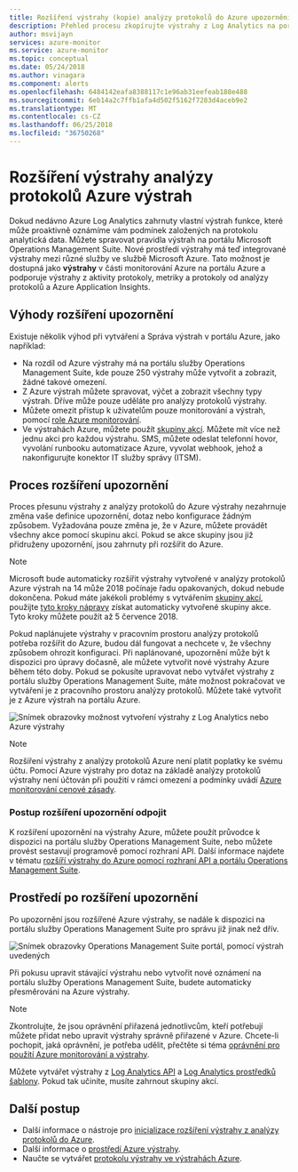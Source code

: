 ```yaml
---
title: Rozšíření výstrahy (kopie) analýzy protokolů do Azure upozornění – přehled
description: Přehled procesu zkopírujte výstrahy z Log Analytics na portálu OMS do Azure výstrahy s podrobnosti adresování běžné otázky zákazníků.
author: msvijayn
services: azure-monitor
ms.service: azure-monitor
ms.topic: conceptual
ms.date: 05/24/2018
ms.author: vinagara
ms.component: alerts
ms.openlocfilehash: 6484142eafa8388117c1e96ab31eefeab188e488
ms.sourcegitcommit: 6eb14a2c7ffb1afa4d502f5162f7283d4aceb9e2
ms.translationtype: MT
ms.contentlocale: cs-CZ
ms.lasthandoff: 06/25/2018
ms.locfileid: "36750268"
---
```

# <a name="extend-log-analytics-alerts-to-azure-alerts"></a>Rozšíření výstrahy analýzy protokolů Azure výstrah
Dokud nedávno Azure Log Analytics zahrnuty vlastní výstrah funkce, které může proaktivně oznámíme vám podmínek založených na protokolu analytická data. Můžete spravovat pravidla výstrah na portálu Microsoft Operations Management Suite. Nové prostředí výstrahy má teď integrované výstrahy mezi různé služby ve službě Microsoft Azure. Tato možnost je dostupná jako **výstrahy** v části monitorování Azure na portálu Azure a podporuje výstrahy z aktivity protokoly, metriky a protokoly od analýzy protokolů a Azure Application Insights. 

## <a name="benefits-of-extending-your-alerts"></a>Výhody rozšíření upozornění
Existuje několik výhod při vytváření a Správa výstrah v portálu Azure, jako například:

- Na rozdíl od Azure výstrahy má na portálu služby Operations Management Suite, kde pouze 250 výstrahy může vytvořit a zobrazit, žádné takové omezení.
- Z Azure výstrah můžete spravovat, výčet a zobrazit všechny typy výstrah. Dříve může pouze uděláte pro analýzy protokolů výstrahy.
- Můžete omezit přístup k uživatelům pouze monitorování a výstrah, pomocí [role Azure monitorování](monitoring-roles-permissions-security.md).
- Ve výstrahách Azure, můžete použít [skupiny akcí](monitoring-action-groups.md). Můžete mít více než jednu akci pro každou výstrahu. SMS, můžete odeslat telefonní hovor, vyvolání runbooku automatizace Azure, vyvolat webhook, jehož a nakonfigurujte konektor IT služby správy (ITSM). 

## <a name="process-of-extending-your-alerts"></a>Proces rozšíření upozornění
Proces přesunu výstrahy z analýzy protokolů do Azure výstrahy nezahrnuje změna vaše definice upozornění, dotaz nebo konfigurace žádným způsobem. Vyžadována pouze změna je, že v Azure, můžete provádět všechny akce pomocí skupinu akcí. Pokud se akce skupiny jsou již přidruženy upozornění, jsou zahrnuty při rozšířit do Azure.

> [!NOTE]
> Microsoft bude automaticky rozšířit výstrahy vytvořené v analýzy protokolů Azure výstrah na 14 může 2018 počínaje řadu opakovaných, dokud nebude dokončena. Pokud máte jakékoli problémy s vytvářením [skupiny akcí](monitoring-action-groups.md), použijte [tyto kroky nápravy](monitoring-alerts-extend-tool.md#troubleshooting) získat automaticky vytvořené skupiny akce. Tyto kroky můžete použít až 5 července 2018. 
> 

Pokud naplánujete výstrahy v pracovním prostoru analýzy protokolů potřeba rozšířit do Azure, budou dál fungovat a nechcete v, že všechny způsobem ohrozit konfiguraci. Při naplánované, upozornění může být k dispozici pro úpravy dočasně, ale můžete vytvořit nové výstrahy Azure během této doby. Pokud se pokusíte upravovat nebo vytvářet výstrahy z portálu služby Operations Management Suite, máte možnost pokračovat ve vytváření je z pracovního prostoru analýzy protokolů. Můžete také vytvořit je z Azure výstrah na portálu Azure.

 ![Snímek obrazovky možnost vytvoření výstrahy z Log Analytics nebo Azure výstrahy](./media/monitor-alerts-extend/ScheduledDirection.png)

> [!NOTE]
> Rozšíření výstrahy z analýzy protokolů Azure není platit poplatky ke svému účtu. Pomocí Azure výstrahy pro dotaz na základě analýzy protokolů výstrahy není účtován při použití v rámci omezení a podmínky uvádí [Azure monitorování cenové zásady](https://azure.microsoft.com/pricing/details/monitor/).  


### <a name="how-to-extend-your-alerts-voluntarily"></a>Postup rozšíření upozornění odpojit
K rozšíření upozornění na výstrahy Azure, můžete použít průvodce k dispozici na portálu služby Operations Management Suite, nebo můžete provést sestavují programově pomocí rozhraní API. Další informace najdete v tématu [rozšíří výstrahy do Azure pomocí rozhraní API a portálu Operations Management Suite](monitoring-alerts-extend-tool.md).

## <a name="experience-after-extending-your-alerts"></a>Prostředí po rozšíření upozornění
Po upozornění jsou rozšířené Azure výstrahy, se nadále k dispozici na portálu služby Operations Management Suite pro správu již jinak než dřív.

![Snímek obrazovky Operations Management Suite portál, pomocí výstrah uvedených](./media/monitor-alerts-extend/PostExtendList.png)

Při pokusu upravit stávající výstrahu nebo vytvořit nové oznámení na portálu služby Operations Management Suite, budete automaticky přesměrováni na Azure výstrahy.  

> [!NOTE]
> Zkontrolujte, že jsou oprávnění přiřazená jednotlivcům, kteří potřebují můžete přidat nebo upravit výstrahy správně přiřazené v Azure. Chcete-li pochopit, jaká oprávnění, je potřeba udělit, přečtěte si téma [oprávnění pro použití Azure monitorování a výstrahy](monitoring-roles-permissions-security.md).  
> 

Můžete vytvářet výstrahy z [Log Analytics API](../log-analytics/log-analytics-api-alerts.md) a [Log Analytics prostředků šablony](../monitoring/monitoring-solutions-resources-searches-alerts.md). Pokud tak učiníte, musíte zahrnout skupiny akcí.

## <a name="next-steps"></a>Další postup

* Další informace o nástroje pro [inicializace rozšíření výstrahy z analýzy protokolů do Azure](monitoring-alerts-extend-tool.md).
* Další informace o [prostředí Azure výstrahy](monitoring-overview-unified-alerts.md).
* Naučte se vytvářet [protokolu výstrahy ve výstrahách Azure](monitor-alerts-unified-log.md).
